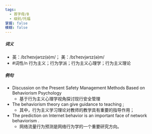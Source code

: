 ```yaml
---
tags:
  - 首字母/B
  - 级别/托福
掌握: false
模糊: false
---
```

##### 词义
- 英：/bɪˈheɪvjərɪz(ə)m/； 美：/bɪˈheɪvjərɪz(ə)m/
- #词性/n  行为主义；行为学派；行为主义心理学；行为主义理论
##### 例句
- Discussion on the Present Safety Management Methods Based on Behaviorism Psychology
	- 基于行为主义心理学视角探讨现行安全管理
- The behaviorism theory can give guidance to teaching ;
	- 其中，行为主义学习理论对教师的教学具有重要的指导作用；
- The prediction on Internet behavior is an important face of network behaviorism .
	- 网络流量行为预测是网络行为学的一个重要研究方向。
